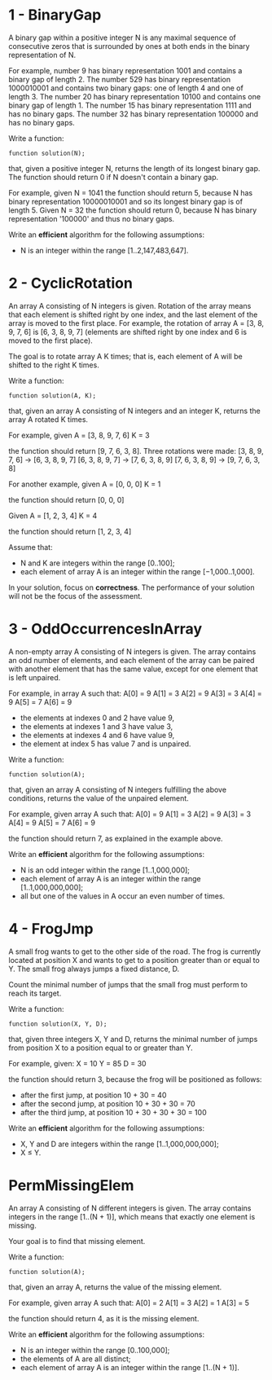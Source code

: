 # 1 - BinaryGap

A binary gap within a positive integer N is any maximal sequence of consecutive zeros that is surrounded by ones at both ends in the binary representation of N.

For example, number 9 has binary representation 1001 and contains a binary gap of length 2. The number 529 has binary representation 1000010001 and contains two binary gaps: one of length 4 and one of length 3. The number 20 has binary representation 10100 and contains one binary gap of length 1. The number 15 has binary representation 1111 and has no binary gaps. The number 32 has binary representation 100000 and has no binary gaps.

Write a function:

    function solution(N);

that, given a positive integer N, returns the length of its longest binary gap. The function should return 0 if N doesn't contain a binary gap.

For example, given N = 1041 the function should return 5, because N has binary representation 10000010001 and so its longest binary gap is of length 5. Given N = 32 the function should return 0, because N has binary representation '100000' and thus no binary gaps.

Write an **efficient** algorithm for the following assumptions:

- N is an integer within the range [1..2,147,483,647].


# 2 - CyclicRotation

An array A consisting of N integers is given. Rotation of the array means that each element is shifted right by one index, and the last element of the array is moved to the first place. For example, the rotation of array A = [3, 8, 9, 7, 6] is [6, 3, 8, 9, 7] (elements are shifted right by one index and 6 is moved to the first place).

The goal is to rotate array A K times; that is, each element of A will be shifted to the right K times.

Write a function:

    function solution(A, K);

that, given an array A consisting of N integers and an integer K, returns the array A rotated K times.

For example, given
    A = [3, 8, 9, 7, 6]
    K = 3

the function should return [9, 7, 6, 3, 8]. Three rotations were made:
    [3, 8, 9, 7, 6] -> [6, 3, 8, 9, 7]
    [6, 3, 8, 9, 7] -> [7, 6, 3, 8, 9]
    [7, 6, 3, 8, 9] -> [9, 7, 6, 3, 8]

For another example, given
    A = [0, 0, 0]
    K = 1

the function should return [0, 0, 0]

Given
    A = [1, 2, 3, 4]
    K = 4

the function should return [1, 2, 3, 4]

Assume that:

- N and K are integers within the range [0..100];
- each element of array A is an integer within the range [−1,000..1,000].

In your solution, focus on **correctness**. The performance of your solution will not be the focus of the assessment.


# 3 - OddOccurrencesInArray

A non-empty array A consisting of N integers is given. The array contains an odd number of elements, and each element of the array can be paired with another element that has the same value, except for one element that is left unpaired.

For example, in array A such that:
  A[0] = 9  A[1] = 3  A[2] = 9
  A[3] = 3  A[4] = 9  A[5] = 7
  A[6] = 9

- the elements at indexes 0 and 2 have value 9,
- the elements at indexes 1 and 3 have value 3,
- the elements at indexes 4 and 6 have value 9,
- the element at index 5 has value 7 and is unpaired.

Write a function:

    function solution(A);

that, given an array A consisting of N integers fulfilling the above conditions, returns the value of the unpaired element.

For example, given array A such that:
  A[0] = 9  A[1] = 3  A[2] = 9
  A[3] = 3  A[4] = 9  A[5] = 7
  A[6] = 9

the function should return 7, as explained in the example above.

Write an **efficient** algorithm for the following assumptions:

- N is an odd integer within the range [1..1,000,000];
- each element of array A is an integer within the range [1..1,000,000,000];
- all but one of the values in A occur an even number of times.


# 4 - FrogJmp

A small frog wants to get to the other side of the road. The frog is currently located at position X and wants to get to a position greater than or equal to Y. The small frog always jumps a fixed distance, D.

Count the minimal number of jumps that the small frog must perform to reach its target.

Write a function:

    function solution(X, Y, D);

that, given three integers X, Y and D, returns the minimal number of jumps from position X to a position equal to or greater than Y.

For example, given:
  X = 10
  Y = 85
  D = 30

the function should return 3, because the frog will be positioned as follows:

- after the first jump, at position 10 + 30 = 40
- after the second jump, at position 10 + 30 + 30 = 70
- after the third jump, at position 10 + 30 + 30 + 30 = 100

Write an **efficient** algorithm for the following assumptions:

- X, Y and D are integers within the range [1..1,000,000,000];
- X ≤ Y.


# PermMissingElem



An array A consisting of N different integers is given. The array contains integers in the range [1..(N + 1)], which means that exactly one element is missing.

Your goal is to find that missing element.

Write a function:

    function solution(A);

that, given an array A, returns the value of the missing element.

For example, given array A such that:
  A[0] = 2
  A[1] = 3
  A[2] = 1
  A[3] = 5

the function should return 4, as it is the missing element.

Write an **efficient** algorithm for the following assumptions:

- N is an integer within the range [0..100,000];
- the elements of A are all distinct;
- each element of array A is an integer within the range [1..(N + 1)].


